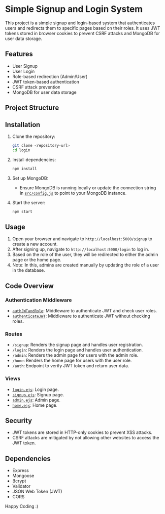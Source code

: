 # Simple Signup and Login System

This project is a simple signup and login-based system that authenticates users and redirects them to specific pages based on their roles. It uses JWT tokens stored in browser cookies to prevent CSRF attacks and MongoDB for user data storage.

## Features

- User Signup
- User Login
- Role-based redirection (Admin/User)
- JWT token-based authentication
- CSRF attack prevention
- MongoDB for user data storage

## Project Structure



## Installation

1. Clone the repository:
    ```sh
    git clone <repository-url>
    cd login
    ```

2. Install dependencies:
    ```sh
    npm install
    ```

3. Set up MongoDB:
    - Ensure MongoDB is running locally or update the connection string in [`src/config.js`](src/config.js) to point to your MongoDB instance.

4. Start the server:
    ```sh
    npm start
    ```

## Usage

1. Open your browser and navigate to `http://localhost:5000/signup` to create a new account.
2. After signing up, navigate to `http://localhost:5000/login` to log in.
3. Based on the role of the user, they will be redirected to either the admin page or the home page.
4. Note: In this, admins are created manually by updating the role of a user in the database.

## Code Overview

### Authentication Middleware

- [`authJWTandRole`](src/index.js): Middleware to authenticate JWT and check user roles.
- [`authenticateJWT`](src/index.js): Middleware to authenticate JWT without checking roles.

### Routes

- `/signup`: Renders the signup page and handles user registration.
- `/login`: Renders the login page and handles user authentication.
- `/admin`: Renders the admin page for users with the admin role.
- `/home`: Renders the home page for users with the user role.
- `/auth`: Endpoint to verify JWT token and return user data.

### Views

- [`login.ejs`](views/login.ejs): Login page.
- [`signup.ejs`](views/signup.ejs): Signup page.
- [`admin.ejs`](views/admin.ejs): Admin page.
- [`home.ejs`](views/home.ejs): Home page.

## Security

- JWT tokens are stored in HTTP-only cookies to prevent XSS attacks.
- CSRF attacks are mitigated by not allowing other websites to access the JWT token.

## Dependencies

- Express
- Mongoose
- Bcrypt
- Validator
- JSON Web Token (JWT)
- CORS

Happy Coding :)
